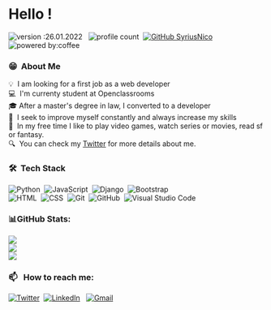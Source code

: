 # Hello !
![version :26.01.2022](https://img.shields.io/badge/version-26.04.2022-informational) &nbsp;
![profile count](https://komarev.com/ghpvc/?username=SyriusNico&color=red)&nbsp;
[![GitHub SyriusNico](https://img.shields.io/github/followers/SyriusNico?label=follow&style=social)](https://github.com/SyriusNico)&nbsp;
![powered by:coffee](https://img.shields.io/badge/powered%20by-coffee%20%E2%98%95-green)
### 😁 &nbsp;About Me

💡 &nbsp;I am looking for a first job as a web developer \
💻 &nbsp;I'm currenty student at Openclassrooms\
🎓&nbsp;After a master's degree in law, I converted to a developer\
🌱 &nbsp;I seek to improve myself constantly and always increase my skills\
🎨 &nbsp;In my free time I like to play video games, watch series or movies, read sf or fantasy.\
🔍 &nbsp;You can check my [Twitter](https://twitter.com/NicolasRaynor) for more details about me.


### 🛠 &nbsp;Tech Stack

![Python](https://img.shields.io/badge/-Python-05122A?style=flat&logo=python)&nbsp;
![JavaScript](https://img.shields.io/badge/-JavaScript-05122A?style=flat&logo=javascript)&nbsp;
![Django](https://img.shields.io/badge/-Django-05122A?style=flat&logo=django&logoColor=092E20)&nbsp;
![Bootstrap](https://img.shields.io/badge/-Bootstrap-05122A?style=flat&logo=bootstrap&logoColor=563D7C)\
![HTML](https://img.shields.io/badge/-HTML-05122A?style=flat&logo=HTML5)&nbsp;
![CSS](https://img.shields.io/badge/-CSS-05122A?style=flat&logo=CSS3&logoColor=1572B6)&nbsp;
![Git](https://img.shields.io/badge/-Git-05122A?style=flat&logo=git)&nbsp;
![GitHub](https://img.shields.io/badge/-GitHub-05122A?style=flat&logo=github)&nbsp;
![Visual Studio Code](https://img.shields.io/badge/-Visual%20Studio%20Code-05122A?style=flat&logo=visual-studio-code&logoColor=007ACC)&nbsp;

### 📊GitHub Stats:
![](https://github-readme-stats.vercel.app/api?username=SyriusNico&theme=dark&include_all_commits=false&count_private=false)<br/>
![](https://github-readme-streak-stats.herokuapp.com/?user=SyriusNico&theme=dark)<br/>
![](https://github-readme-stats.vercel.app/api/top-langs/?username=SyriusNico&theme=dark&include_all_commits=false&count_private=false&layout=compact)

### 📫 &nbsp; How to reach me:

<a href="https://twitter.com/NicolasRaynor/"><img alt="Twitter" src="https://img.shields.io/badge/Twitter%20-%230077B5.svg?&style=flat&logo=twitter&logoColor=white"/></a>&nbsp;
<a href="https://www.linkedin.com/in/pierre-nicolas-schleicher/"><img alt="LinkedIn" src="https://img.shields.io/badge/linkedin%20-%230077B5.svg?&style=flat&logo=linkedin&logoColor=white"/></a> &nbsp;
<a href="mailto:pnschlei@gmail.com"><img alt="Gmail" src="https://img.shields.io/badge/Gmail-D14836?style=flat&logo=gmail&logoColor=white" /></a> &nbsp;
